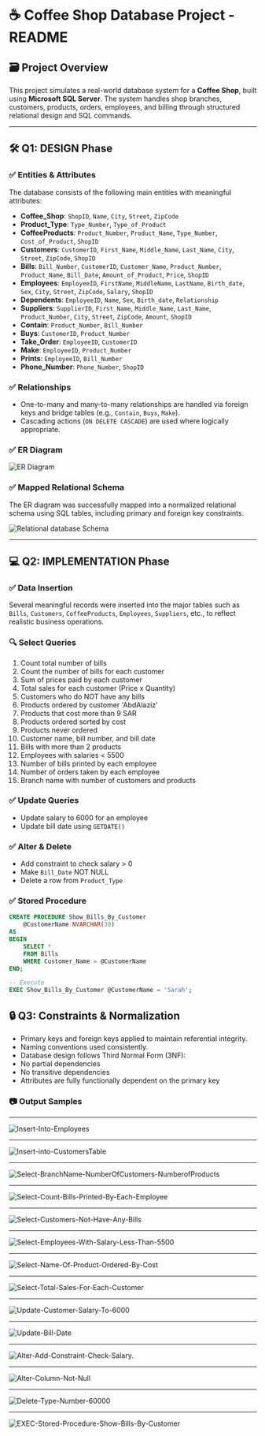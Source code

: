# ☕️ Coffee Shop Database Project - README

## 🗃 Project Overview
This project simulates a real-world database system for a **Coffee Shop**, built using **Microsoft SQL Server**. The system handles shop branches, customers, products, orders, employees, and billing through structured relational design and SQL commands.

---

## 🛠️ Q1: DESIGN Phase

### ✅ Entities & Attributes
The database consists of the following main entities with meaningful attributes:

- **Coffee_Shop**: `ShopID`, `Name`, `City`, `Street`, `ZipCode`
- **Product_Type**: `Type_Number`, `Type_of_Product`
- **CoffeeProducts**: `Product_Number`, `Product_Name`, `Type_Number`, `Cost_of_Product`, `ShopID`
- **Customers**: `CustomerID`, `First_Name`, `Middle_Name`, `Last_Name`, `City`, `Street`, `ZipCode`, `ShopID`
- **Bills**: `Bill_Number`, `CustomerID`, `Customer_Name`, `Product_Number`, `Product_Name`, `Bill_Date`, `Amount_of_Product`, `Price`, `ShopID`
- **Employees**: `EmployeeID`, `FirstName`, `MiddleName`, `LastName`, `Birth_date`, `Sex`, `City`, `Street`, `ZipCode`, `Salary`, `ShopID`
- **Dependents**: `EmployeeID`, `Name`, `Sex`, `Birth_date`, `Relationship`
- **Suppliers**: `SupplierID`, `First_Name`, `Middle_Name`, `Last_Name`, `Product_Number`, `City`, `Street`, `ZipCode`, `Amount`, `ShopID`
- **Contain**: `Product_Number`, `Bill_Number`
- **Buys**: `CustomerID`, `Product_Number`
- **Take_Order**: `EmployeeID`, `CustomerID`
- **Make**: `EmployeeID`, `Product_Number`
- **Prints**: `EmployeeID`, `Bill_Number`
- **Phone_Number**: `Phone_Number`, `ShopID`

### ✅ Relationships
- One-to-many and many-to-many relationships are handled via foreign keys and bridge tables (e.g., `Contain`, `Buys`, `Make`).
- Cascading actions (`ON DELETE CASCADE`) are used where logically appropriate.

### ✅ ER Diagram
![ER Diagram](https://github.com/Azhaar01/Database-for-coffee-shop/blob/main/ER%20digram%20for%20coffee%20shop%20DataBase.png)

### ✅ Mapped Relational Schema
The ER diagram was successfully mapped into a normalized relational schema using SQL tables, including primary and foreign key constraints.

![Relational database Schema](https://github.com/Azhaar01/Database-for-coffee-shop/blob/main/Relational-database-schema.png)

---

## 💻 Q2: IMPLEMENTATION Phase

### ✅ Data Insertion
Several meaningful records were inserted into the major tables such as `Bills`, `Customers`, `CoffeeProducts`, `Employees`, `Suppliers`, etc., to reflect realistic business operations.

### 🔍 Select Queries
1. Count total number of bills  
2. Count the number of bills for each customer  
3. Sum of prices paid by each customer  
4. Total sales for each customer (Price x Quantity)  
5. Customers who do NOT have any bills  
6. Products ordered by customer 'AbdAlaziz'  
7. Products that cost more than 9 SAR  
8. Products ordered sorted by cost  
9. Products never ordered  
10. Customer name, bill number, and bill date  
11. Bills with more than 2 products  
12. Employees with salaries < 5500  
13. Number of bills printed by each employee  
14. Number of orders taken by each employee  
15. Branch name with number of customers and products

### ✅ Update Queries
- Update salary to 6000 for an employee  
- Update bill date using `GETDATE()`

### ✅ Alter & Delete
- Add constraint to check salary > 0  
- Make `Bill_Date` NOT NULL  
- Delete a row from `Product_Type`

### ✅ Stored Procedure

```sql
CREATE PROCEDURE Show_Bills_By_Customer
	@CustomerName NVARCHAR(30)
AS
BEGIN
	SELECT * 
	FROM Bills
	WHERE Customer_Name = @CustomerName
END;

-- Execute
EXEC Show_Bills_By_Customer @CustomerName = 'Sarah';
```

## 🔒 Q3: Constraints & Normalization

- Primary keys and foreign keys applied to maintain referential integrity.
- Naming conventions used consistently.
- Database design follows Third Normal Form (3NF):
- No partial dependencies
- No transitive dependencies
- Attributes are fully functionally dependent on the primary key

### 📷 Output Samples
___
![Insert-Into-Employees](https://github.com/Azhaar01/Database-for-coffee-shop/blob/main/Output/Output-Insert-Into-Employees.png)
___
![Insert-into-CustomersTable](https://github.com/Azhaar01/Database-for-coffee-shop/blob/main/Output/Output-Insert-into-CustomersTable.png)
___
![Select-BranchName-NumberOfCustomers-NumberofProducts](https://github.com/Azhaar01/Database-for-coffee-shop/blob/main/Output/Select-BranchName-NumberOfCustomers-NumberofProducts.png)
___
![Select-Count-Bills-Printed-By-Each-Employee](https://github.com/Azhaar01/Database-for-coffee-shop/blob/main/Output/Select-Count-Bills-Printed-By-Each-Employee.png)
___
![Select-Customers-Not-Have-Any-Bills](https://github.com/Azhaar01/Database-for-coffee-shop/blob/main/Output/Select-Customers-Not-Have-Any-Bills.png)
___
![Select-Employees-With-Salary-Less-Than-5500](https://github.com/Azhaar01/Database-for-coffee-shop/blob/main/Output/Select-Employees-With-Salary-Less-Than-5500.png)
___
![Select-Name-Of-Product-Ordered-By-Cost](https://github.com/Azhaar01/Database-for-coffee-shop/blob/main/Output/Select-Name-Of-Product-Ordered-By-Cost.png)
___
![Select-Total-Sales-For-Each-Customer](https://github.com/Azhaar01/Database-for-coffee-shop/blob/main/Output/Select-Total-Sales-For-Each-Customer.png)
___
![Update-Customer-Salary-To-6000](https://github.com/Azhaar01/Database-for-coffee-shop/blob/main/Output/Update-Customer-Salary-To-6000.png)
___
![Update-Bill-Date](https://github.com/Azhaar01/Database-for-coffee-shop/blob/main/Output/Update-Bill-Date.png)
___
![Alter-Add-Constraint-Check-Salary.](https://github.com/Azhaar01/Database-for-coffee-shop/blob/main/Output/Alter-Add-Constraint-Check-Salary.png)
___
![Alter-Column-Not-Null](https://github.com/Azhaar01/Database-for-coffee-shop/blob/main/Output/Alter-Column-Not-Null.png)
___
![Delete-Type-Number-60000](https://github.com/Azhaar01/Database-for-coffee-shop/blob/main/Output/Delete-Type-Number-60000.png)
___
![EXEC-Stored-Procedure-Show-Bills-By-Customer](https://github.com/Azhaar01/Database-for-coffee-shop/blob/main/Output/EXEC-Stored-Procedure-Show-Bills-By-Customer.png)
